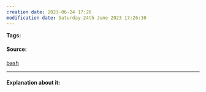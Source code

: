 ```yaml
---
creation date: 2023-06-24 17:26
modification date: Saturday 24th June 2023 17:26:30
---
```


**Tags:** 

#### Source:
[bash](https://tldp.org/LDP/Bash-Beginners-Guide/html/chap_10.html)

--------------------------------------

#### Explanation about it:

